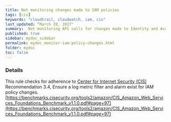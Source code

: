 ```yaml
---
title: Not monitoring changes made to IAM policies
tags: [cis]
keywords: "cloudtrail, cloudwatch, iam, cis"
last_updated: “March 28, 2017"
summary:  Not monitoring API calls for changes made to Identity and Access Management (IAM) policies
published: true
sidebar: mydoc_sidebar
permalink: mydoc_monitor-iam-policy-changes.html
folder: mydoc
toc: false
---
```


### Details  
This rule checks for adherence to [Center for Internet Security (CIS)](https://www.cisecurity.org/) Recommendation 3.4, Ensure a log metric filter and alarm exist for IAM policy changes. [https://benchmarks.cisecurity.org/tools2/amazon/CIS_Amazon_Web_Services_Foundations_Benchmark_v1.1.0.pdf#page=97](https://benchmarks.cisecurity.org/tools2/amazon/CIS_Amazon_Web_Services_Foundations_Benchmark_v1.1.0.pdf#page=97) 
